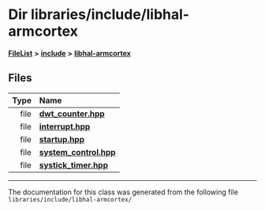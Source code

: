 

# Dir libraries/include/libhal-armcortex



[**FileList**](files.md) **>** [**include**](dir_cba0faac6e93618a6e2539705915bd70.md) **>** [**libhal-armcortex**](dir_b3459571a2adf19d50d3ad84e10dbc87.md)












## Files

| Type | Name |
| ---: | :--- |
| file | [**dwt\_counter.hpp**](dwt__counter_8hpp.md) <br> |
| file | [**interrupt.hpp**](interrupt_8hpp.md) <br> |
| file | [**startup.hpp**](startup_8hpp.md) <br> |
| file | [**system\_control.hpp**](system__control_8hpp.md) <br> |
| file | [**systick\_timer.hpp**](systick__timer_8hpp.md) <br> |



























































------------------------------
The documentation for this class was generated from the following file `libraries/include/libhal-armcortex/`

